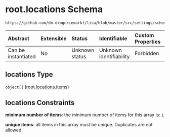 # root.locations Schema

```txt
https://github.com/dm-drogeriemarkt/lisa/blob/master/src/settings/schema.json#/properties/locations
```



| Abstract            | Extensible | Status         | Identifiable            | Custom Properties | Additional Properties | Access Restrictions | Defined In                                                                              |
| :------------------ | :--------- | :------------- | :---------------------- | :---------------- | :-------------------- | :------------------ | :-------------------------------------------------------------------------------------- |
| Can be instantiated | No         | Unknown status | Unknown identifiability | Forbidden         | Allowed               | none                | [settings.schema.json*](../../src/settings/settings.schema.json "open original schema") |

## locations Type

`object[]` ([root.locations.items](settings-properties-rootlocations-rootlocationsitems.md))

## locations Constraints

**minimum number of items**: the minimum number of items for this array is: `1`

**unique items**: all items in this array must be unique. Duplicates are not allowed.
